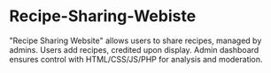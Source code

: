 # Recipe-Sharing-Webiste
 "Recipe Sharing Website" allows users to share recipes, managed by admins. Users add recipes, credited upon display. Admin dashboard ensures control with HTML/CSS/JS/PHP for analysis and moderation.
